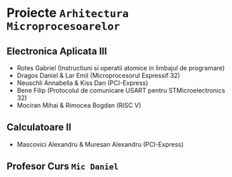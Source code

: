 # Proiecte `Arhitectura Microprocesoarelor`

## Electronica Aplicata III
- Rotes Gabriel (Instructiuni si operatii atomice in limbajul de programare)
- Dragos Daniel & Lar Emil (Microprocesorul Espressif 32)
- Neuschli Annabella & Kiss Dan (PCI-Express)
- Bene Filip (Protocolul de comunicare USART pentru STMicroelectronics 32)
- Mociran Mihai & Rimocea Bogdan (RISC V)

## Calculatoare II
- Mascovici Alexandru & Muresan Alexandru (PCI-Express)

## Profesor Curs `Mic Daniel`

